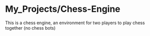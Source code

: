 # My_Projects/Chess-Engine

This is a chess engine, an environment for two players to play chess together (no chess bots)
